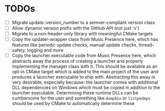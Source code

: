 # TODOs

- [ ] Migrate update::version_number to a semver-compliant version class
- [ ] Allow dynamic version prefix with the GitHub API (not just 'v')
- [ ] Migrate to a non-header-only library with meaningful CMake targets
- [ ] Copy the updater-wrapper class from Music Presence here,
    which has features like periodic update checks,
    manual update checks, thread-safety, logging and more
- [ ] Copy the launcher executable code from Music Presence here,
    which abstracts away the process of creating a launcher
    and properly implementing the manager class with it.
    This should be available as an opt-in CMake target
    which is added to the main project of the user
    and produces a launcher executable to ship with.
    Abstracting this away is very desirable, especially because:
    the launcher comes with additional DLL dependencies on Windows
    which must be copied in addition to the launcher executable.
    Determining these runtime DLLs can be cumbersome for the user
    and something like `dumpbin` or `listpedeps` should be used by CMake
    to automatically determine these

